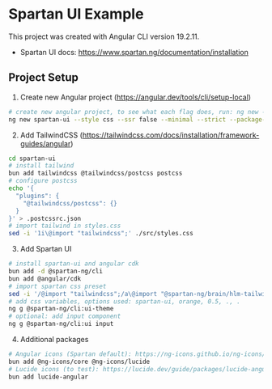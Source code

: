 # Spartan UI Example

This project was created with Angular CLI version 19.2.11.

- Spartan UI docs: https://www.spartan.ng/documentation/installation

## Project Setup

1. Create new Angular project (https://angular.dev/tools/cli/setup-local)
```sh
# create new angular project, to see what each flag does, run: ng new --help
ng new spartan-ui --style css --ssr false --minimal --strict --package-manager bun --skip-install
```

2. Add TailwindCSS (https://tailwindcss.com/docs/installation/framework-guides/angular)
```sh
cd spartan-ui
# install tailwind
bun add tailwindcss @tailwindcss/postcss postcss
# configure postcss
echo '{
  "plugins": {
    "@tailwindcss/postcss": {}
  }
}' > .postcssrc.json
# import tailwind in styles.css
sed -i '1i\@import "tailwindcss";' ./src/styles.css
```

3. Add Spartan UI
```sh
# install spartan-ui and angular cdk
bun add -d @spartan-ng/cli
bun add @angular/cdk
# import spartan css preset
sed -i '/@import "tailwindcss";/a\@import "@spartan-ng/brain/hlm-tailwind-preset.css";' ./src/styles.css
# add css variables, options used: spartan-ui, orange, 0.5, ., .
ng g @spartan-ng/cli:ui-theme
# optional: add input component
ng g @spartan-ng/cli:ui input
```

4. Additional packages
```sh
# Angular icons (Spartan default): https://ng-icons.github.io/ng-icons/#/getting-started
bun add @ng-icons/core @ng-icons/lucide
# Lucide icons (to test): https://lucide.dev/guide/packages/lucide-angular
bun add lucide-angular
```
